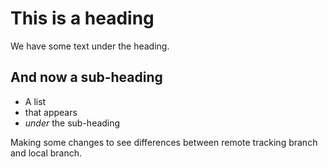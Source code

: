# This is a heading

We have some text under the heading.

## And now a sub-heading

- A list 
- that appears
- *under* the sub-heading


Making some changes to see differences between remote tracking branch and local branch.
